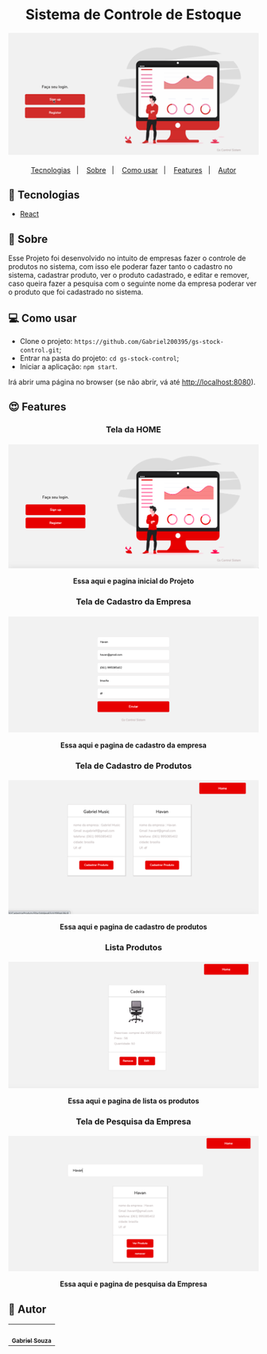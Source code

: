 <h1 align="center">Sistema de Controle de Estoque</h1>
<h4 align="center">
  <img src="./public/IMG/controleEstoque.gif"/><br>
</h4>

<p align="center">
  <a href="#tecnologias">Tecnologias</a>&nbsp;&nbsp;&nbsp;|&nbsp;&nbsp;&nbsp;
  <a href="#page_facing_up-sobre">Sobre</a>&nbsp;&nbsp;&nbsp;|&nbsp;&nbsp;&nbsp;
  <a href="#-como-usar">Como usar</a>&nbsp;&nbsp;&nbsp;|&nbsp;&nbsp;&nbsp;
  <a href="#features">Features</a>&nbsp;&nbsp;&nbsp;|&nbsp;&nbsp;&nbsp;
  <a href="#pencil-autor">Autor</a>
</p>

## :wrench: Tecnologias

<!--EXEMPLO:-->
- [React](https://pt-br.reactjs.org/)

## :page_facing_up: Sobre


Esse Projeto foi desenvolvido no intuito de empresas fazer o controle de produtos no sistema, com isso ele poderar fazer
tanto o cadastro no sistema, cadastrar produto, ver o produto cadastrado, e editar e remover, caso queira fazer a pesquisa com o seguinte
nome da empresa  poderar ver o produto que foi cadastrado no sistema. 


## 💻 Como usar

- Clone o projeto: `https://github.com/Gabriel200395/gs-stock-control.git`;
- Entrar na pasta do projeto: `cd gs-stock-control`;
- Iniciar a aplicação: `npm start`.

Irá abrir uma página no browser (se não abrir, vá até [http://localhost:8080](http://localhost:8080/)).

## :heart_eyes: Features

<h3 align="center">Tela da HOME</h3>
<h4 align="center">
  <img src="/public/IMG/home.png" /><br>
  <p>Essa aqui e pagina inicial do Projeto</p>
</h4>



<h3 align="center">Tela de Cadastro da Empresa</h3>
<h4 align="center">
  <img src="/public/IMG/produtos.png" /><br>
  <p>Essa aqui e pagina de cadastro da empresa</p>
</h4>




<h3 align="center">Tela de Cadastro de Produtos</h3>
<h4 align="center">
  <img src="/public/IMG/CadastroProdutos.png" /><br>
    <p>Essa aqui e pagina de cadastro de produtos</p>
</h4>


<h3 align="center">Lista Produtos</h3>
<h4 align="center">
  <img src="/public/IMG/lista.png" /><br>
      <p>Essa aqui e pagina de lista os produtos</p>
</h4>


<h3 align="center">Tela de Pesquisa da Empresa</h3>
<h4 align="center">
  <img src="/public/IMG/Pesquisa.png" /><br>
        <p>Essa aqui e pagina de pesquisa da Empresa</p>
</h4>


## :pencil: Autor

<table>
  <tr>
    <td align="center"><a href="https://github.com/Lukazovic"><img src="https://avatars2.githubusercontent.com/u/68435908?s=400&u=9cbee30d93471534b2bd12a6364edd45e618b923&v=4" width="100px;" alt=""/><br /><sub><b>Gabriel Souza</b></sub></a><br /></td>
  <tr>
</table>
